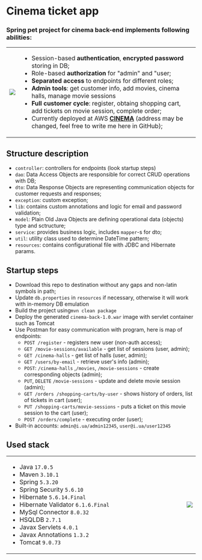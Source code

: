 <h1> Cinema ticket app </h1>

### Spring pet project for cinema back-end implements following abilities:
<table>
<tr>
<td>
<img src=https://user-images.githubusercontent.com/116804521/236665914-5af8d074-2bae-43f2-aa3b-0a7d36dc0ef3.jpg>
</td>
<td>
<ul>
<li>Session-based <b>authentication</b>, <b>encrypted password</b> storing in DB;</li>
<li>Role-based <b>authorization</b> for "admin" and "user;</li>
<li><b>Separated access</b> to endpoints for different roles;</li>
<li><b>Admin tools</b>: get customer info, add movies, cinema halls, manage movie sessions</li>
<li><b>Full customer cycle</b>: register, obtaing shopping cart, add tickets on movie session, complete order;</li>
<li>Currently deployed at AWS <b><a href="http://13.53.243.222:81/">CINEMA</a></b> (address may be changed, feel free to write me here in GitHub);</li>
</ul>
</td>
</tr>
</table>

## Structure description

<ul>
<li><code>controller</code>: controllers for endpoints (look startup steps)</li>
<li><code>dao</code>: Data Access Objects are responsible for correct CRUD operations with DB;</li>
<li><code>dto</code>: Data Response Objects are representing communication objects for customer requests and responses;</li>
<li><code>exception</code>: custom exception;</li>
<li><code>lib</code>: contains custom annotations and logic for email and password validation;</li>
<li><code>model</code>: Plain Old Java Objects are defining operational data (objects) type and sctructure;</li>
<li><code>service</code>: provides business logic, includes <code>mapper</code>-s for dto;</li>
<li><code>util</code>: utility class used to determine DateTime pattern;</li>
<li><code>resources</code>: contains configurational file with JDBC and Hibernate params.</li>
</ul>

## Startup steps

* Download this repo to destination without any gaps and non-latin symbols in path;
* Update <code>db.properties</code> in <code>resources</code> if necessary, otherwise it will work with in-memory DB emulation
* Build the project using<code>mvn clean package</code>
* Deploy the generated <code>cinema-back-1.0.war</code> image with servlet container such as Tomcat
* Use Postman for easy communication with program, here is map of endpoints: 
  * `POST /register` - registers new user (non-auth access);
  * `GET /movie-sessions/available` - get list of sessions (user, admin);
  * `GET /cinema-halls` - get list of halls (user, admin);
  * `GET /users/by-email` - retrieve user's info (admin);
  * `POST`: `/cinema-halls` ,`/movies`, `/movie-sessions` - create corresponding objects (admin);
  * `PUT`, `DELETE` `/movie-sessions` - update and delete movie session (admin);
  * `GET /orders /shopping-carts/by-user` - shows history of orders, list of tickets in cart (user);
  * `PUT /shopping-carts/movie-sessions` - puts a ticket on this movie session to the cart (user);
  * `POST /orders/complete` - executing order (user);
* Built-in accounts: `admin@i.ua/admin12345`, `user@i.ua/user12345`

## Used stack

<table>
<tr>
<td width="700">
<ul>
<li>Java <code>17.0.5</code></li>
<li>Maven <code>3.10.1</code></li>
<li>Spring <code>5.3.20</code></li>
<li>Spring Security <code>5.6.10</code></li>
<li>Hibernate <code>5.6.14.Final</code></li>
<li>Hibernate Validator <code>6.1.6.Final</code></li>
<li>MySql Connector <code>8.0.32</code></li>
<li>HSQLDB <code>2.7.1</code></li>
<li>Javax Servlets <code>4.0.1</code></li>
<li>Javax Annotations <code>1.3.2</code></li>
<li>Tomcat <code>9.0.73</code></li>
</ul>
</td>
<td>
<img src=https://user-images.githubusercontent.com/116804521/236665921-e5f11b0d-9434-48c6-9b3a-a48c24f0c221.jpg>
</td>
</tr>
</table>
